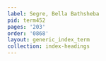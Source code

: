 ```yaml
---
label: Segre, Bella Bathsheba
pid: term452
pages: '203'
order: '0868'
layout: generic_index_term
collection: index-headings
---
```

